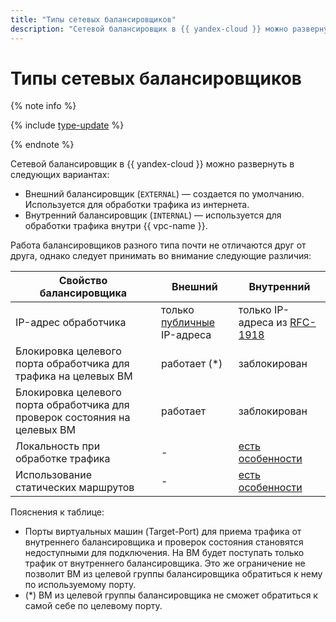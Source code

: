```yaml
---
title: "Типы сетевых балансировщиков"
description: "Сетевой балансировщик в {{ yandex-cloud }} можно развернуть в следующих вариантах: внешний балансировщик (EXTERNAL) для обработки трафика из интернета, внутренний балансировщик (INTERNAL) для обработки трафика внутри {{ vpc-name }}."
---
```


# Типы сетевых балансировщиков

{% note info %}

{% include [type-update](../../_includes/network-load-balancer/type-update.md) %}

{% endnote %}

Сетевой балансировщик в {{ yandex-cloud }} можно развернуть в следующих вариантах:

* Внешний балансировщик (`EXTERNAL`) — создается по умолчанию. Используется для обработки трафика из интернета.
* Внутренний балансировщик (`INTERNAL`) — используется для обработки трафика внутри {{ vpc-name }}.

Работа балансировщиков разного типа почти не отличаются друг от друга, однако следует принимать во внимание следующие различия:

| **Свойство балансировщика** | **Внешний** | **Внутренний**
| --- | --- | --- |
| IP-адрес обработчика | только [публичные](../../vpc/concepts/ips.md) IP-адреса | только IP-адреса из [RFC-1918](https://www.ietf.org/rfc/rfc1918.txt) |
| Блокировка целевого порта обработчика для трафика на целевых ВМ | работает (*) | заблокирован | 
| Блокировка целевого порта обработчика для проверок состояния на целевых ВМ | работает | заблокирован |
| Локальность при обработке трафика | - | [есть особенности](./specifics.md#nlb-int-locality) |
| Использование статических маршрутов | - | [есть особенности](./specifics.md#nlb-int-routing) |

Пояснения к таблице:
* Порты виртуальных машин (Target-Port) для приема трафика от внутреннего балансировщика и проверок состояния становятся недоступными для подключения. 
На ВМ будет поступать только трафик от внутреннего балансировщика. Это же ограничение не позволит ВМ из целевой группы балансировщика обратиться к нему по используемому порту.
* (*) ВМ из целевой группы балансировщика не сможет обратиться к самой себе по целевому порту.
